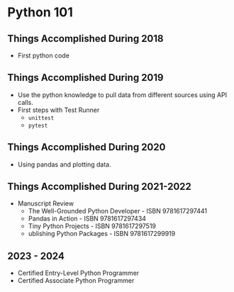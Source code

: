 # Python 101

## Things Accomplished During 2018

- First python code

## Things Accomplished During 2019

- Use the python knowledge to pull data from different sources using API calls.
- First steps with Test Runner
  - `unittest`
  - `pytest`

## Things Accomplished During 2020

- Using pandas and plotting data.

## Things Accomplished During 2021-2022

- Manuscript Review
  - The Well-Grounded Python Developer - ISBN 9781617297441
  - Pandas in Action - ISBN 9781617297434
  - Tiny Python Projects - ISBN 9781617297519
  - ublishing Python Packages - ISBN 9781617299919

## 2023 - 2024

- Certified Entry-Level Python Programmer
- Certified Associate Python Programmer
